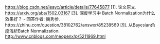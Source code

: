 https://blog.csdn.net/leayc/article/details/77645877
[1]. 论文原文. https://arxiv.org/abs/1502.03167 
[3]. 深度学习中 Batch Normalization为什么效果好？ - 回答作者: 魏秀参. https://zhihu.com/question/38102762/answer/85238569 
[9]. 从Bayesian角度浅析Batch Normalization. http://www.cnblogs.com/neopenx/p/5211969.html